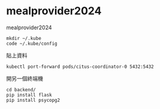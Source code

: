 # mealprovider2024
mealprovider2024

```
mkdir ~/.kube
code ~/.kube/config
```
貼上資料
```
kubectl port-forward pods/citus-coordinator-0 5432:5432
```
開另一個終端機
```
cd backend/
pip install flask
pip install psycopg2
```